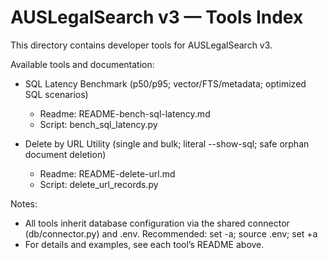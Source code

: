 # AUSLegalSearch v3 — Tools Index

This directory contains developer tools for AUSLegalSearch v3.

Available tools and documentation:
- SQL Latency Benchmark (p50/p95; vector/FTS/metadata; optimized SQL scenarios)
  - Readme: README-bench-sql-latency.md
  - Script: bench_sql_latency.py

- Delete by URL Utility (single and bulk; literal --show-sql; safe orphan document deletion)
  - Readme: README-delete-url.md
  - Script: delete_url_records.py

Notes:
- All tools inherit database configuration via the shared connector (db/connector.py) and .env. Recommended:
  set -a; source .env; set +a
- For details and examples, see each tool’s README above.
